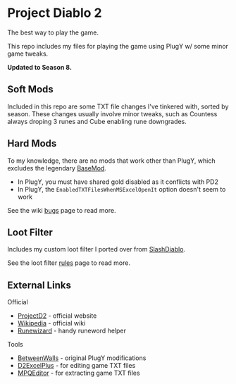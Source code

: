 # Project Diablo 2

The best way to play the game.

This repo includes my files for playing the game using PlugY w/ some minor game tweaks.

**Updated to Season 8.**

## Soft Mods

Included in this repo are some TXT file changes I've tinkered with, sorted by season.  These changes usually involve minor tweaks, such as Countess always droping 3 runes and Cube enabling rune downgrades.

## Hard Mods

To my knowledge, there are no mods that work other than PlugY, which excludes the legendary [BaseMod](https://d2mods.info/forum/viewtopic.php?t=65492).

- In PlugY, you must have shared gold disabled as it conflicts with PD2
- In PlugY, the ``EnabledTXTFilesWhenMSExcelOpenIt`` option doesn't seem to work

See the wiki [bugs](https://projectdiablo2.miraheze.org/wiki/Bugs) page to read more.

## Loot Filter

Includes my custom loot filter I ported over from [SlashDiablo](https://slashdiablo.net/).

See the loot filter [rules](https://projectdiablo2.miraheze.org/wiki/Item_Filtering) page to read more.

## External Links

Official

- [ProjectD2](https://www.projectdiablo2.com/) - official website
- [Wikipedia](https://projectdiablo2.miraheze.org/wiki) - official wiki
- [Runewizard](https://kvothed2.github.io/pd2-runewizard/) - handy runeword helper

Tools

- [BetweenWalls](https://github.com/BetweenWalls/PD2-PlugY) - original PlugY modifications
- [D2ExcelPlus](https://github.com/Cjreek/D2ExcelPlus) - for editing game TXT files
- [MPQEditor](http://www.zezula.net/en/mpq/download.html) - for extracting game TXT files